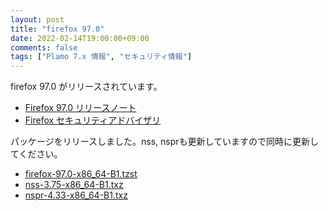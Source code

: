 ```yaml
---
layout: post
title: "firefox 97.0"
date: 2022-02-14T19:00:00+09:00
comments: false
tags: ["Plamo 7.x 情報", "セキュリティ情報"]
---
```

firefox 97.0 がリリースされています。

* [Firefox 97.0 リリースノート](https://www.mozilla.org/firefox/97.0/releasenotes/)
* [Firefox セキュリティアドバイザリ](https://www.mozilla.org/en-US/security/known-vulnerabilities/firefox/#firefox97.0)

パッケージをリリースしました。nss, nsprも更新していますので同時に更新してください。

* [firefox-97.0-x86_64-B1.tzst](https://repository.plamolinux.org/pub/linux/Plamo/Plamo-7.x/x86_64/plamo/07_multimedia/firefox-97.0-x86_64-B1.tzst)
* [nss-3.75-x86_64-B1.txz](https://repository.plamolinux.org/pub/linux/Plamo/Plamo-7.x/x86_64/plamo/03_libs/nss-3.75-x86_64-B1.tzst)
* [nspr-4.33-x86_64-B1.txz](https://repository.plamolinux.org/pub/linux/Plamo/Plamo-7.x/x86_64/plamo/03_libs/nspr-4.33-x86_64-B1.txz)
<!--
* [icu-67.1-x86_64-B1.txz](https://repository.plamolinux.org/pub/linux/Plamo/Plamo-7.x/x86_64/plamo/03_libs/icu-67.1-x86_64-B1.txz)
-->
